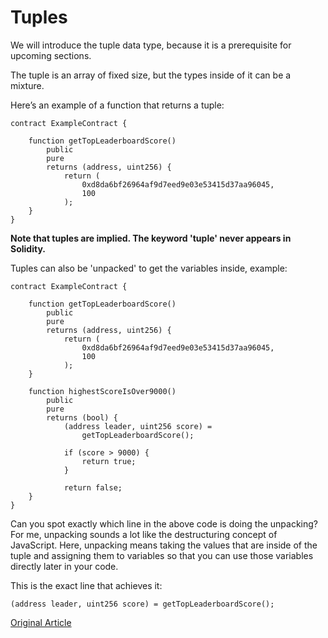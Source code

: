 # Tuples

We will introduce the tuple data type, because it is a prerequisite for upcoming sections.

The tuple is an array of fixed size, but the types inside of it can be a mixture.

Here’s an example of a function that returns a tuple:

```solidity
contract ExampleContract {

    function getTopLeaderboardScore()
        public
        pure
        returns (address, uint256) {
            return (
                0xd8da6bf26964af9d7eed9e03e53415d37aa96045,
                100
            );
    }
}
```

**Note that tuples are implied. The keyword 'tuple' never appears in Solidity.**

Tuples can also be 'unpacked' to get the variables inside, example:

```solidity
contract ExampleContract {

    function getTopLeaderboardScore()
        public
        pure
        returns (address, uint256) {
            return (
                0xd8da6bf26964af9d7eed9e03e53415d37aa96045,
                100
            );
    }

    function highestScoreIsOver9000()
        public
        pure
        returns (bool) {
            (address leader, uint256 score) =
                getTopLeaderboardScore();

            if (score > 9000) {
                return true;
            }

            return false;
    }
}
```

Can you spot exactly which line in the above code is doing the unpacking? For me, unpacking sounds a lot like the destructuring concept of JavaScript. Here, unpacking means taking the values that are inside of the tuple and assigning them to variables so that you can use those variables directly later in your code.

This is the exact line that achieves it:

```solidity
(address leader, uint256 score) = getTopLeaderboardScore();
```

[Original Article](https://www.rareskills.io/learn-solidity/tuples)
